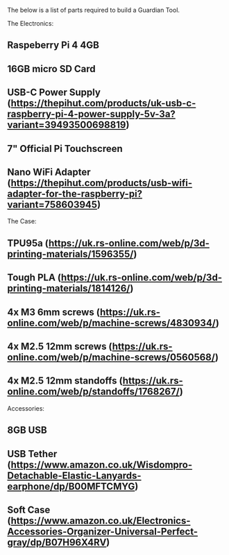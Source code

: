 The below is a list of parts required to build a Guardian Tool.

The Electronics:
## Raspeberry Pi 4 4GB
## 16GB micro SD Card
## USB-C Power Supply (https://thepihut.com/products/uk-usb-c-raspberry-pi-4-power-supply-5v-3a?variant=39493500698819)
## 7" Official Pi Touchscreen
## Nano WiFi Adapter (https://thepihut.com/products/usb-wifi-adapter-for-the-raspberry-pi?variant=758603945)

The Case:
## TPU95a (https://uk.rs-online.com/web/p/3d-printing-materials/1596355/)
## Tough PLA (https://uk.rs-online.com/web/p/3d-printing-materials/1814126/)
## 4x M3 6mm screws (https://uk.rs-online.com/web/p/machine-screws/4830934/)
## 4x M2.5 12mm screws (https://uk.rs-online.com/web/p/machine-screws/0560568/)
## 4x M2.5 12mm standoffs (https://uk.rs-online.com/web/p/standoffs/1768267/)

Accessories:
## 8GB USB
## USB Tether (https://www.amazon.co.uk/Wisdompro-Detachable-Elastic-Lanyards-earphone/dp/B00MFTCMYG)
## Soft Case (https://www.amazon.co.uk/Electronics-Accessories-Organizer-Universal-Perfect-gray/dp/B07H96X4RV)
